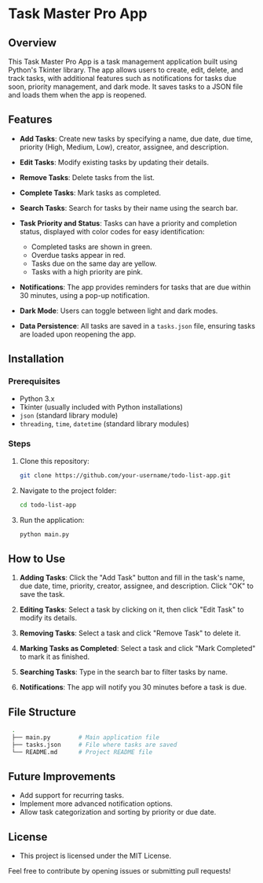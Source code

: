 # Task Master Pro App

## Overview
This Task Master Pro App is a task management application built using Python's Tkinter library. The app allows users to create, edit, delete, and track tasks, with additional features such as notifications for tasks due soon, priority management, and dark mode. It saves tasks to a JSON file and loads them when the app is reopened.

## Features

- **Add Tasks**: Create new tasks by specifying a name, due date, due time, priority (High, Medium, Low), creator, assignee, and description.
  
- **Edit Tasks**: Modify existing tasks by updating their details.
  
- **Remove Tasks**: Delete tasks from the list.
  
- **Complete Tasks**: Mark tasks as completed.

- **Search Tasks**: Search for tasks by their name using the search bar.

- **Task Priority and Status**: Tasks can have a priority and completion status, displayed with color codes for easy identification:
    - Completed tasks are shown in green.
    - Overdue tasks appear in red.
    - Tasks due on the same day are yellow.
    - Tasks with a high priority are pink.

- **Notifications**: The app provides reminders for tasks that are due within 30 minutes, using a pop-up notification.

- **Dark Mode**: Users can toggle between light and dark modes.

- **Data Persistence**: All tasks are saved in a `tasks.json` file, ensuring tasks are loaded upon reopening the app.

## Installation

### Prerequisites
- Python 3.x
- Tkinter (usually included with Python installations)
- `json` (standard library module)
- `threading`, `time`, `datetime` (standard library modules)

### Steps
1. Clone this repository:
   ```bash
   git clone https://github.com/your-username/todo-list-app.git
2. Navigate to the project folder:
   ```bash
   cd todo-list-app
3. Run the application:
   ```bash
   python main.py

## How to Use

1. **Adding Tasks**: Click the "Add Task" button and fill in the task's name, due date, time, priority, creator, assignee, and description. Click "OK" to save the task.

2. **Editing Tasks**: Select a task by clicking on it, then click "Edit Task" to modify its details.

3. **Removing Tasks**: Select a task and click "Remove Task" to delete it.

4. **Marking Tasks as Completed**: Select a task and click "Mark Completed" to mark it as finished.

5. **Searching Tasks**: Type in the search bar to filter tasks by name.

6. **Notifications**: The app will notify you 30 minutes before a task is due.

## File Structure
   ```bash
    .
    ├── main.py        # Main application file
    ├── tasks.json     # File where tasks are saved
    └── README.md      # Project README file
   ```
## Future Improvements
- Add support for recurring tasks.
- Implement more advanced notification options.
- Allow task categorization and sorting by priority or due date.
  
## License
- This project is licensed under the MIT License.

Feel free to contribute by opening issues or submitting pull requests!




  
  
   
